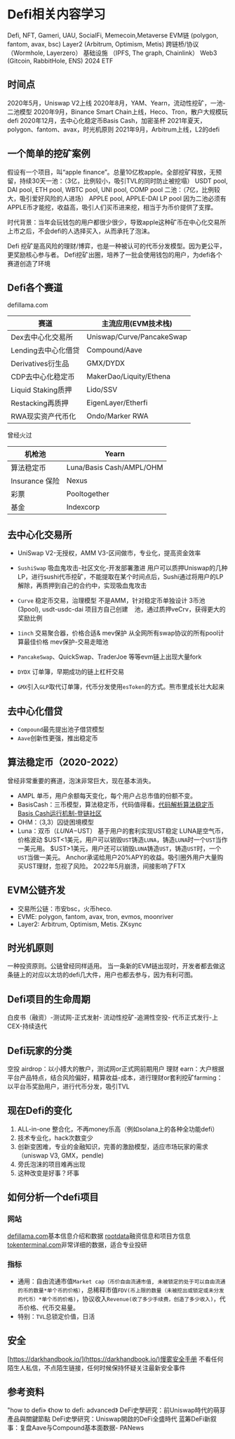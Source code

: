 # Defi相关内容学习




Defi, NFT, Gameri, UAU, SocialFi, Memecoin,Metaverse
EVM链 (polygon, fantom, avax, bsc)
Layer2 (Arbitrum, Optimism, Metis)
跨链桥/协议（Wormhole, Layerzero）
基础设施 （IPFS, The graph, Chainlink）
Web3 (Gitcoin, RabbitHole, ENS)
2024 ETF

## 时间点
2020年5月，Uniswap V2上线
2020年8月，YAM、Yearn，流动性挖矿，一池-二池模型
2020年9月，Binance Smart Chain上线，Heco、Tron，散户大规模玩defi
2020年12月，去中心化稳定币Basis Cash，加密圣杯
2021年夏天，polygon、fantom、avax，时光机原则
2021年9月，Arbitrum上线，L2的defi

## 一个简单的挖矿案例
假设有一个项目，叫“apple finance”。总量10亿枚apple。全部挖矿释放，无预留，持续30天一池：（3亿，比例较小，吸引TVL的同时防止被挖塌）
USDT pool, DAI pool, ETH pool, WBTC pool, UNI pool, COMP pool
二池：（7亿，比例较大，吸引爱好风险的人进场）
APPLE pool, APPLE-DAI LP pool
因为二池必须有APPLE币才能挖，收益高，吸引人们买币进来挖，相当于为币价提供了支撑。

时代背景：当年会玩钱包的用户都很少很少，导致apple这种矿币在中心化交易所上市之后，不会defi的人选择买入，从而承托了泡沫。

Defi 挖矿是高风险的理财/博弈，也是一种被认可的代币分发模型。因为更公平，更奖励核心参与者。
Defi挖矿出圈，培养了一批会使用钱包的用户，为defi各个赛道创造了环境

## Defi各个赛道

 defillama.com
 
 
| 赛道 | 主流应用(EVM技术栈) |
| --- | --- |
| Dex去中心化交易所 | Uniswap/Curve/PancakeSwap |
| Lending去中心化借贷 | Compound/Aave |
| Derivatives衍生品 | GMX/DYDX |
| CDP去中心化稳定币 | MakerDao/Liquity/Ethena |
| Liquid Staking质押 | Lido/SSV |
| Restacking再质押 | EigenLayer/Etherfi |
| RWA现实资产代币化 | Ondo/Marker RWA  |


曾经火过

| 机枪池 | Yearn |
| --- | --- |
| 算法稳定币 | Luna/Basis Cash/AMPL/OHM |
| Insurance 保险 | Nexus |
| 彩票 | Pooltogether |
| 基金 | Indexcorp |

## 去中心化交易所

- UniSwap
V2-无授权，AMM
V3-区间做市，专业化，提高资金效率

- `SushiSwap` 吸血鬼攻击-社区文化-开发部署激进
用户可以质押Uniswap的几种LP，进行sushi代币挖矿，不能提取在某个时间点后，Sushi通过将用户的LP解除，再质押到自己的合约中，实现吸血鬼攻击

- `Curve` 稳定币交易，治理模型
不是AMM，针对稳定币单独设计
3币池 (3pool), usdt-usdc-dai
项目方自己创建 ` ` 池，通过质押veCrv，获得更大的奖励比例

- `1inch` 交易聚合器，价格合适& mev保护
从全网所有swap协议的所有pool计算最佳价格
mev保护-交易走暗池

- `PancakeSwap`、QuickSwap、TraderJoe 等等evm链上出现大量fork
- `DYDX` 订单簿，早期成功的链上杠杆交易
- `GMX`引入`GLP`取代订单簿，代币分发使用`esToken`的方式。熊市里成长壮大起来

## 去中心化借贷
- `Compound`最先提出池子借贷模型 
- `Aave`创新性更强，推出稳定币

## 算法稳定币（2020-2022）
曾经非常重要的赛道，泡沫非常巨大，现在基本消失。
- AMPL 单币，用户余额每天变化，每个用户占总市值的份额不变。
- BasisCash：三币模型，算法稳定币，代码值得看。[代码解析算法稳定币Basis Cash运行机制-登链社区](https://learnblockchain.cn/article/1984)
- OHM：（3,3）囚徒困境模型
- Luna：双币（$LUNA-$UST） 基于用户的套利实现UST稳定
LUNA是空气币，价格波动
$UST<1美元，用户可以销毁`UST`铸造`LUNA`，铸造`LUNA`时一个`UST`当作一美元用。
$UST>1美元，用户还可以销毁`LUNA`铸造`UST`，铸造`UST`时，一个`UST`当做一美元。
Anchor承诺给用户20%APY的收益。吸引圈外用户大量购买UST理财，忽视了风险。
2022年5月崩溃，间接影响了FTX

## EVM公链齐发
- 交易所公链：市安bsc，火币heco.
- EVME: polygon, fantom, avax, tron, evmos, moonriver
- Layer2: Arbitrum, Optimism, Metis. ZKsync

## 时光机原则
一种投资原则。公链曾经同样适用。
当一条新的EVM链出现时，开发者都去做这条链上的对应以太坊的defi几大件，用户也都去参与，因为有利可图。

## Defi项目的生命周期
白皮书（融资）-测试网-正式发射- 流动性挖矿-追溯性空投- 代币正式发行-上CEX-持续迭代

## Defi玩家的分类
空投 airdrop：以小搏大的散户，测试网or正式网前期用户
理财 earn：大户根据平台产品特点，结合风险偏好，精算收益-成本，进行理财or套利挖矿farming：以平台币奖励用户，进行代币分发，吸引TVL

## 现在Defi的变化
1. ALL-in-one 整合化，不再money乐高（例如solana上的各种全功能defi）
2. 技术专业化，hack次数变少
3. 创新变困难，专业的金融知识，完善的激励模型，适应市场玩家的需求 （uniswap V3, GMX，pendle)
4. 旁氏泡沫的项目难再出现
5. 这种改变是好事？坏事

## 如何分析一个defi项目
### 网站
[defillama.com](https://defillama.com/)基本信息介绍和数据
[rootdata](https://www.rootdata.com/)融资信息和项目方信息
[tokenterminal.com](https://tokenterminal.com/)非常详细的数据，适合专业投研


### 指标
- 通用：自由流通市值`Market cap（币价自由流通市值, 未被锁定的处于可以自由流通的币的数量*单个币的价格）`，总稀释市值`FDV(币上限的数量（未被挖出或锁定或未分发的代币）*单个币的价格)`，协议收入`Revenue(收了多少手续费，创造了多少收入)`，代币价格、代币交易量。
- 特别：`TVL`总锁定价值，日活

## 安全
[https://darkhandbook.io/](https://darkhandbook.io/)慢雾安全手册
不看任何陌生人私信，不点陌生链接，任何时候保持怀疑关注最新安全事件

## 参考资料
"how to defi»
《how to defi: advanced》
DeFi史學研究：前Uniswap時代的萌芽產品與關鍵節點
DeFi史學研究：Uniswap開啟的DeFi全盛時代
蓝筹DeFi新叙事：复盘Aave与Compound基本面数据- PANews

